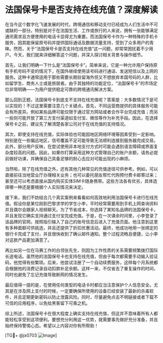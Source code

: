 # 法国保号卡是否支持在线充值？深度解读

在当今这个数字化飞速发展的时代，跨境通信和移动支付已经成为人们生活中不可或缺的一部分。特别是对于在法国生活、工作或旅行的人来说，拥有一张能够满足通讯需求且方便使用的电话卡显得尤为重要。而法国保号卡作为一种特殊的手机卡服务，因其能保留原号码并提供国际通话及数据流量支持，受到了众多用户的青睐。然而，关于“法国保号卡是否支持在线充值”这一问题，却常常困扰着不少用户。今天，我们就来详细解答这个问题，并深入探讨相关背景与操作细节。

首先，让我们明确一下什么是“法国保号卡”。简单来说，它是一种允许用户保持原有手机号码不变的情况下，在国外继续使用该号码进行通话、发送短信以及上网的服务。这种卡通常适用于那些需要长期驻留海外但又不想放弃本国号码的人群，比如留学生、商务人士或是旅居者。由于其独特的功能定位，“法国保号卡”的市场定位非常明确——为用户提供稳定可靠的跨境通讯解决方案。

那么回到正题，法国保号卡到底支不支持在线充值呢？答案是：大多数情况下是可以实现的！不过这里需要注意几个关键点。首先，不同运营商提供的具体服务可能会有所差异。例如某些品牌可能仅限于通过官方网站或者合作平台完成充值；而另一些则可能开放了第三方支付渠道如支付宝、微信等作为补充手段。因此，在选择保号卡之前，建议先了解清楚各家公司对于在线充值的支持情况。

其次，即使支持在线充值，实际体验也可能因地区网络环境等因素受到一定影响。特别是在一些偏远地区，信号覆盖不足可能导致无法顺利连接到服务器完成交易。此外，部分用户反映，在尝试使用非本地支付方式时可能会遇到语言障碍或界面复杂度较高的问题。因此，如果你打算采用这种方式管理自己的账户余额，请务必提前做好功课，并确保自己具备足够的耐心去应对可能出现的小麻烦。

当然啦，除了在线充值之外，还有其他几种常见的充值途径可供参考。例如，可以直接前往当地营业厅办理相关业务；也可以委托朋友帮忙代购预付费卡邮寄过来；甚至还可以考虑直接从国内购买实体SIM卡随身携带。这些方法各有优劣，具体选择哪一种还是要根据个人实际情况来决定。

接下来，我们不妨结合几个真实案例来看看如何高效地利用法国保号卡进行在线充值。假设你是某位刚到巴黎求学的学生小李，平时经常需要用到手机上网查询资料并且偶尔会跟家人视频聊天。为了节省成本，你选择了某知名品牌的法国保号卡，并且发现它确实支持通过支付宝完成充值。于是，在一次课余时间里，小李登录了该品牌的官网，按照指引输入了自己的账号信息后进入了充值页面。他注意到这里有多种面额可供挑选，并且还提供了折扣优惠活动。最终，他成功地用一张绑定的银行卡完成了支付，并且很快收到了确认邮件通知。整个过程流畅且便捷，让小李对这款产品更加满意了。

再比如另一位在马赛工作的白领张先生，则因为工作性质的关系需要频繁拨打国际长途电话。虽然他的法国保号卡也支持在线充值，但由于每次都需要手动输入验证码，他觉得有些繁琐。后来，他尝试注册了一个自动续费服务，这样每个月系统都会根据他的消费记录自动扣款补足余额。这样一来，不仅省去了重复操作的时间，同时也避免了忘记充值导致断网的情况发生。

最后值得一提的是，在使用任何类型的电话卡时都应当注意保护个人信息安全。尤其是在涉及网上支付的时候，一定要确保所使用的设备已经安装了最新的杀毒软件，并且定期更新密码以防止泄露风险。同时，尽量避免点击不明链接或者下载不可信的应用程序，以免给黑客留下可乘之机。

综上所述，法国保号卡在很大程度上确实支持在线充值，但这并不意味着所有人都能轻松享受到这项便利。要想充分利用这一优势，就需要事先做好充分准备，并且始终保持警惕心态。希望以上内容对你有所帮助！

[TG💪+ @jx0703 ![Image](https://github.com/user-attachments/assets/dbca1d08-cadb-493c-b0ec-ad6f7a83f270)]
